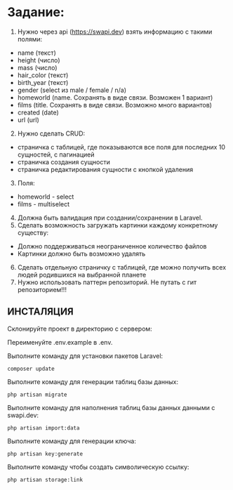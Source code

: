# Задание:
1) Нужно через api (https://swapi.dev) взять информацию с такими полями:
- name (текст)
- height (число)
- mass (число)
- hair_color (текст)
- birth_year (текст)
- gender (select из male / female / n/a)
- homeworld (name. Сохранять в виде связи. Возможен 1 вариант)
- films (title. Сохранять в виде связи. Возможно много вариантов)
- created (date)
- url (url)
2) Нужно сделать CRUD:
- страничка с таблицей, где показываются все поля для последних 10 сущностей, с
пагинацией
- страничка создания сущности
- страничка редактирования сущности с кнопкой удаления
3) Поля:
- homeworld - select
- films - multiselect
4) Должна быть валидация при создании/сохранении в Laravel.
5) Сделать возможность загружать картинки каждому конкретному существу:
- Должно поддерживаться неограниченное количество файлов
- Картинки должно быть возможно удалять
6) Сделать отдельную страничку с таблицей, где можно получить всех людей родившихся на выбранной планете
7) Нужно использовать паттерн репозиторий. Не путать с гит репозиторием!!!

## ИНСТАЛЯЦИЯ

Склонируйте проект в директорию с сервером:

Переименуйте .env.example в .env.  

Выполните команду для установки пакетов Laravel:

`composer update`

Выполните команду для генерации таблиц базы данных:

`php artisan migrate`

Выполните команду для наполнения таблиц базы данных данными с swapi.dev:

`php artisan import:data`

Выполните команду для генерации ключа:

`php artisan key:generate`

Выполните команду чтобы создать символическую ссылку:

`php artisan storage:link`